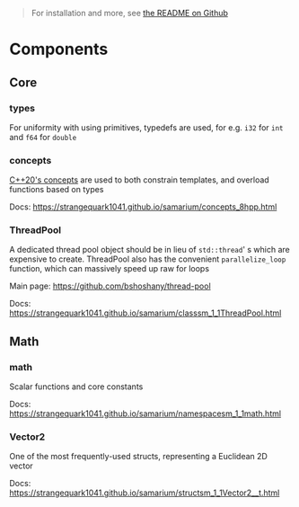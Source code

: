 > For installation and more, see [the README on Github](https://github.com/strangeQuark1041/samarium#prerequistes)

# Components

## Core

### types

For uniformity with using primitives, typedefs are used, for e.g. `i32` for `int` and `f64` for `double`

### concepts

[C++20's concepts](https://en.cppreference.com/w/cpp/language/constraints) are used to both constrain templates, and overload functions based on types

Docs: <https://strangequark1041.github.io/samarium/concepts_8hpp.html>

### ThreadPool

A dedicated thread pool object should be in lieu of `std::thread`' s which are expensive to create.
ThreadPool also has the convenient `parallelize_loop` function, which can massively speed up raw for loops

Main page: <https://github.com/bshoshany/thread-pool>

Docs: <https://strangequark1041.github.io/samarium/classsm_1_1ThreadPool.html>

## Math

### math

Scalar functions and core constants

Docs: <https://strangequark1041.github.io/samarium/namespacesm_1_1math.html>

### Vector2

One of the most frequently-used structs, representing a Euclidean 2D vector

Docs: <https://strangequark1041.github.io/samarium/structsm_1_1Vector2__t.html>
